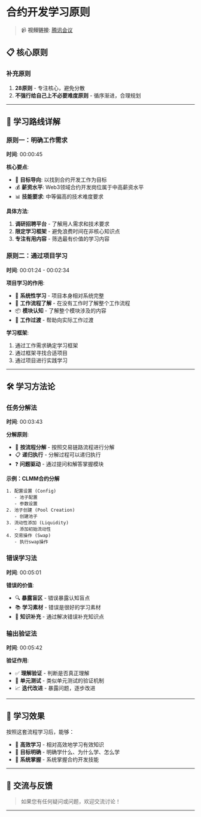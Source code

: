 # 合约开发学习原则

> 📹 **视频链接**: [腾讯会议](https://meeting.tencent.com/crm/l5R7rMXD1c)

## 📋 核心原则

### 补充原则
1. **28原则** - 专注核心，避免分散
2. **不强行给自己上不必要难度原则** - 循序渐进，合理规划

---

## 🎯 学习路线详解

### 原则一：明确工作需求

**时间**: 00:00:45

**核心要点**:
- 🎯 **目标导向**: 以找到合约开发工作为目标
- 💰 **薪资水平**: Web3领域合约开发岗位属于中高薪资水平
- 📊 **技能要求**: 中等偏高的技术难度要求

**具体方法**:
1. **调研招聘平台** - 了解用人需求和技术要求
2. **限定学习框架** - 避免浪费时间在非核心知识点
3. **专注有用内容** - 筛选最有价值的学习内容

### 原则二：通过项目学习

**时间**: 00:01:24 - 00:02:34

**项目学习的作用**:
- 🔄 **系统性学习** - 项目本身相对系统完整
- 🏢 **工作流程了解** - 在没有工作时了解整个工作流程
- 📦 **模块认知** - 了解整个模块涉及的内容
- 🚀 **工作过渡** - 帮助向实际工作过渡

**学习框架**:
1. 通过工作需求确定学习框架
2. 通过框架寻找合适项目
3. 通过项目进行实践学习

---

## 🛠️ 学习方法论

### 任务分解法

**时间**: 00:03:43

**分解原则**:
- 🔄 **按流程分解** - 按照交易链路流程进行分解
- 📋 **递归执行** - 分解过程可以递归执行
- ❓ **问题驱动** - 通过提问和解答掌握模块

**示例：CLMM合约分解**
```
1. 配置设置 (Config)
   - 池子配置
   - 参数设置
2. 池子创建 (Pool Creation)
   - 创建池子
3. 流动性添加 (Liquidity)
   - 添加初始流动性
4. 交易操作 (Swap)
   - 执行swap操作
```

### 错误学习法

**时间**: 00:05:01

**错误的价值**:
- 🔍 **暴露盲区** - 错误暴露认知盲点
- 📚 **学习素材** - 错误是很好的学习素材
- 🎯 **知识补充** - 通过解决错误补充知识点

### 输出验证法

**时间**: 00:05:42

**验证作用**:
- ✅ **理解验证** - 判断是否真正理解
- 🧪 **单元测试** - 类似单元测试的验证机制
- 📈 **迭代改进** - 暴露问题，逐步改进

---

## 🎯 学习效果

按照这套流程学习后，能够：
- 🚀 **高效学习** - 相对高效地学习有效知识
- 🎯 **目标明确** - 明确学什么、为什么学、怎么学
- 🔄 **系统掌握** - 系统掌握合约开发技能

---

## 💬 交流与反馈

> 如果您有任何疑问或问题，欢迎交流讨论！

---
